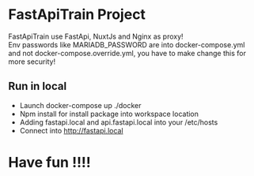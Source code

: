 # FastApiTrain Project
  FastApiTrain use FastApi, NuxtJs and Nginx as proxy!<br>
  Env passwords like MARIADB_PASSWORD are into docker-compose.yml and not docker-compose.override.yml, you have to make change this for more security!
## Run in local
* Launch docker-compose up ./docker
* Npm install for install package into workspace location
* Adding fastapi.local and api.fastapi.local into your /etc/hosts
* Connect into http://fastapi.local
# Have fun !!!!